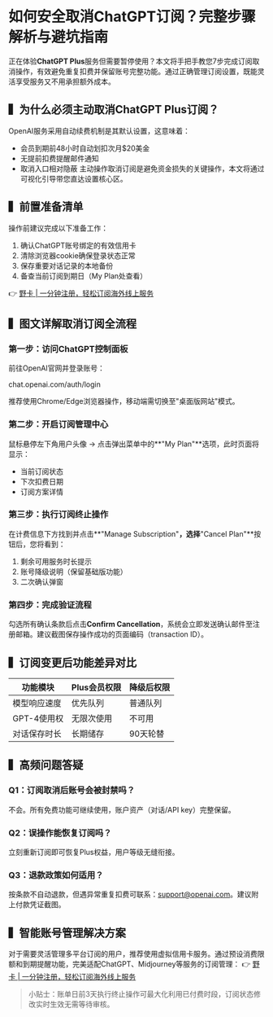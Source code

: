 # 如何安全取消ChatGPT订阅？完整步骤解析与避坑指南

正在体验**ChatGPT Plus**服务但需要暂停使用？本文将手把手教您7步完成订阅取消操作，有效避免重复扣费并保留账号完整功能。通过正确管理订阅设置，既能灵活享受服务又不用承担额外成本。

## ▍为什么必须主动取消ChatGPT Plus订阅？
OpenAI服务采用自动续费机制是其默认设置，这意味着：
- 会员到期前48小时自动划扣次月$20美金
- 无提前扣费提醒邮件通知
- 取消入口相对隐蔽
主动操作取消订阅是避免资金损失的关键操作，本文将通过可视化引导带您直达设置核心区。

## ▍前置准备清单
操作前建议完成以下准备工作：
1. 确认ChatGPT账号绑定的有效信用卡
2. 清除浏览器cookie确保登录状态正常
3. 保存重要对话记录的本地备份
4. 备查当前订阅到期日（My Plan处查看）

👉 [野卡 | 一分钟注册，轻松订阅海外线上服务](https://bbtdd.com/yeka)

## ▍图文详解取消订阅全流程
### 第一步：访问ChatGPT控制面板
前往OpenAI官网并登录账号：

chat.openai.com/auth/login

推荐使用Chrome/Edge浏览器操作，移动端需切换至"桌面版网站"模式。

### 第二步：开启订阅管理中心
鼠标悬停左下角用户头像 → 点击弹出菜单中的**"My Plan"**选项，此时页面将显示：
- 当前订阅状态 
- 下次扣费日期
- 订阅方案详情

### 第三步：执行订阅终止操作
在计费信息下方找到并点击**"Manage Subscription"**，选择**"Cancel Plan"**按钮后，您将看到：
1. 剩余可用服务时长提示 
2. 账号降级说明（保留基础版功能）
3. 二次确认弹窗

### 第四步：完成验证流程
勾选所有确认条款后点击**Confirm Cancellation**，系统会立即发送确认邮件至注册邮箱。建议截图保存操作成功的页面编码（transaction ID）。

## ▍订阅变更后功能差异对比
| 功能模块       | Plus会员权限  | 降级后权限     |
|----------------|--------------|---------------|
| 模型响应速度    | 优先队列      | 普通队列       |
| GPT-4使用权     | 无限次使用    | 不可用         |
| 对话保存时长    | 长期储存      | 90天轮替      |

## ▍高频问题答疑
### Q1：订阅取消后账号会被封禁吗？
不会。所有免费功能可继续使用，账户资产（对话/API key）完整保留。

### Q2：误操作能恢复订阅吗？
立刻重新订阅即可恢复Plus权益，用户等级无缝衔接。

### Q3：退款政策如何适用？
按条款不自动退款，但遇异常重复扣费可联系：support@openai.com。建议附上付款凭证截图。

## ▍智能账号管理解决方案
对于需要灵活管理多平台订阅的用户，推荐使用虚拟信用卡服务。通过预设消费限额和到期提醒功能，完美适配ChatGPT、Midjourney等服务的订阅管理：
👉 [野卡 | 一分钟注册，轻松订阅海外线上服务](https://bbtdd.com/yeka)

> 小贴士：账单日前3天执行终止操作可最大化利用已付费时段，订阅状态修改实时生效无需等待审核。